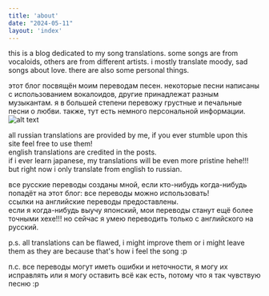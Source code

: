 ```yaml
---
title: 'about'
date: "2024-05-11"
layout: 'index'
---
```

this is a blog dedicated to my song translations. some songs are from vocaloids, others are from different artists. i mostly translate moody, sad songs about love. there are also some personal things.

этот блог посвящён моим переводам песен. некоторые песни написаны с использованием вокалоидов, другие принадлежат разным музыкантам. я в большей степени перевожу грустные и печальные песни о любви. также, тут есть немного персональной информации.
![alt text](images/aeris.png)

all russian translations are provided by me, if you ever stumble upon this site feel free to use them!  
english translations are credited in the posts.  
if i ever learn japanese, my translations will be even more pristine hehe!!! but right now i only translate from english to russian.

все русские переводы созданы мной, если кто-нибудь когда-нибудь попадёт на этот блог: все переводы можно использовать!  
ссылки на английские переводы предоставлены.  
если я когда-нибудь выучу японский, мои переводы станут ещё более точными хехе!!! но сейчас я умею переводить только с английского на русский.

p.s. all translations can be flawed, i might improve them or i might leave them as they are because that's how i feel the song :p

п.c. все переводы могут иметь ошибки и неточности, я могу их исправлять или я могу оставить всё как есть, потому что я так чувствую песню :p